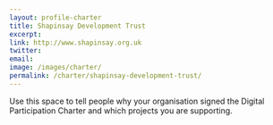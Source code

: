 ```yaml
---
layout: profile-charter
title: Shapinsay Development Trust
excerpt: 
link: http://www.shapinsay.org.uk
twitter:
email:
image: /images/charter/
permalink: /charter/shapinsay-development-trust/ 
---
```


Use this space to tell people why your organisation signed the Digital Participation Charter and which projects you are supporting.
